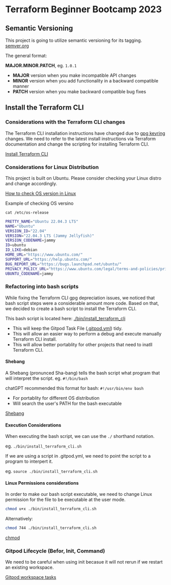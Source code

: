 # Terraform Beginner Bootcamp 2023

## Semantic Versioning 

This project is going to utilize semantic versioning for its tagging. 
[semver.org](https://semver.org/)

The general format:

**MAJOR.MINOR.PATCH**, eg. `1.0.1`

- **MAJOR** version when you make incompatible API changes
- **MINOR** version when you add functionality in a backward compatible manner
- **PATCH** version when you make backward compatible bug fixes

## Install the Terraform CLI 

### Considerations with the Terraform CLI changes 
The Terraform CLI installation instructions have changed due to [gpg keyring](https://medium.com/@azerella/gpg-for-dummies-5bdde94fa36d) changes. 
We need to refer to the latest install instructions via Terraform documentation and change the scripting for installing Terraform CLI.   

[Install Terraform CLI](https://developer.hashicorp.com/terraform/tutorials/aws-get-started/install-cli)

### Considerations for Linux Distribution

This project is built on Ubuntu. Please consider checking your Linux distro and change accordingly. 

[How to check OS version in Linux](https://opensource.com/article/18/6/linux-version)

Example of checking OS versino 

```cat /etc/os-release```

```sh
PRETTY_NAME="Ubuntu 22.04.3 LTS"
NAME="Ubuntu"
VERSION_ID="22.04"
VERSION="22.04.3 LTS (Jammy Jellyfish)"
VERSION_CODENAME=jammy
ID=ubuntu
ID_LIKE=debian
HOME_URL="https://www.ubuntu.com/"
SUPPORT_URL="https://help.ubuntu.com/"
BUG_REPORT_URL="https://bugs.launchpad.net/ubuntu/"
PRIVACY_POLICY_URL="https://www.ubuntu.com/legal/terms-and-policies/privacy-policy"
UBUNTU_CODENAME=jammy
```


### Refactoring into bash scripts 

While fixing the Terraform CLI gpg depreciation issues, we noticed that bash script steps were a considerable amount more code. Based on that, we decided to create a bash script to install the Terraform CLI. 

This bash script is located here: [./bin/install_terraform_cli](./bin/install_terraform_cli.sh)

- This will keep the Gitpod Task File ([.gitpod.yml](.gitpod.yml)) tidy. 
- This will allow an easier way to perform a debug and execute manually Terraform CLI install. 
- This will allow better portablity for other projects that need to inatll Terraform CLI. 

#### Shebang

A Shebang (pronunced Sha-bang) tells the bash script what program that will interpret the script. eg. `#!/bin/bash`

chatGPT recommended this format for bash: `#!/usr/bin/env bash`

- For portablity for different OS distribution
- Will search the user's PATH for the bash executable

[Shebang](https://en.wikipedia.org/wiki/Shebang_(Unix))

#### Execution Considerations 

When executing the bash script, we can use the `./` shorthand notation.  

eg. `./bin/install_terraform_cli.sh`

If we are using a script in .gitpod.yml, we need to point the script to a program to interpert it. 

eg. `source ./bin/install_terraform_cli.sh`

#### Linux Permissions considerations  

In order to make our bash script executable, we need to change Linux permission for the file to be executable at the user mode. 

```sh
chmod u+x ./bin/install_terraform_cli.sh
```
Alternatively: 

```sh
chmod 744 ./bin/install_terraform_cli.sh
```

[chmod](https://en.wikipedia.org/wiki/Chmod)

### Gitpod Lifecycle (Befor, Init, Command)

We need to be careful when using init becasue it will not rerun if we restart an existing workspace. 

[Gitpod workspace tasks](https://www.gitpod.io/docs/configure/workspaces/tasks)



